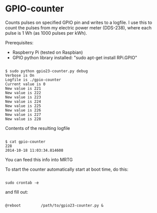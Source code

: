 GPIO-counter
============

Counts pulses on specified GPIO pin and writes to a logfile. I use this to count the pulses from my electric power meter (DDS-238), where each pulse is 1 Wh (as 1000 pulses per kWh).

Prerequisites:
- Raspberry Pi (tested on Raspbian)
- GPIO python library installed: "sudo apt-get install RPi.GPIO"



<pre><code>
$ sudo python gpio23-counter.py debug
Verbose is On
Logfile is ./gpio-counter
Current value is 0
New value is 221
New value is 222
New value is 223
New value is 224
New value is 225
New value is 226
New value is 227
New value is 228
</code></pre>

Contents of the resulting logfile

<pre><code>
$ cat gpio-counter 
228
2014-10-18 11:03:34.814608
</code></pre>

You can feed this info into MRTG

To start the counter automatically start at boot time, do this:

<pre><code>
sudo crontab -e
</code></pre>
and fill out:
<pre><code>
@reboot         /path/to/gpio23-counter.py &
</code></pre>
